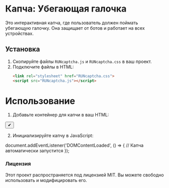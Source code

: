 # Капча: Убегающая галочка

Это интерактивная капча, где пользователь должен поймать убегающую галочку. Она защищает от ботов и работает на всех устройствах.

## Установка

1. Скопируйте файлы `RUNcaptcha.js` и `RUNcaptcha.css` в ваш проект.
2. Подключите файлы в HTML:
   ```html
   <link rel="stylesheet" href="RUNcaptcha.css">
   <script src="RUNcaptcha.js"></script>

# Использование
1. Добавьте контейнер для капчи в ваш HTML:

<div id="captcha-container">
    <button id="checkbox">✔</button>
</div>

2. Инициализируйте капчу в JavaScript:

document.addEventListener('DOMContentLoaded', () => {
    // Капча автоматически запустится
});

### Лицензия
Этот проект распространяется под лицензией MIT. Вы можете свободно использовать и модифицировать его.

